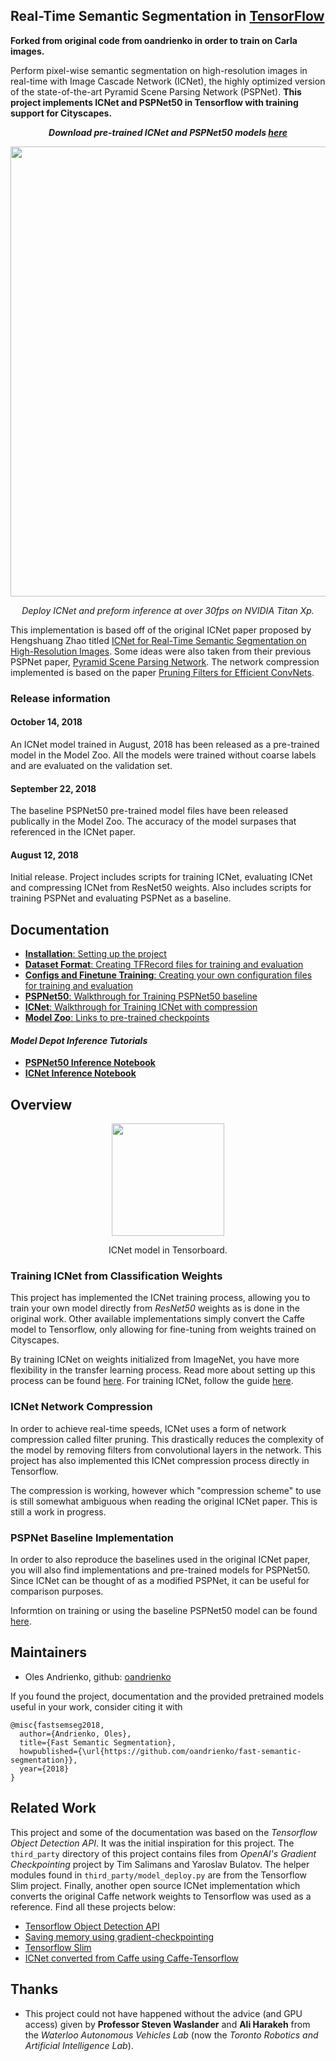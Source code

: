 ## Real-Time Semantic Segmentation in [TensorFlow](https://github.com/tensorflow/tensorflow)
**Forked from original code from oandrienko in order to train on Carla images.**

Perform pixel-wise semantic segmentation on high-resolution images in real-time with Image Cascade Network (ICNet), the highly optimized version of the state-of-the-art Pyramid Scene Parsing Network (PSPNet). **This project implements ICNet and PSPNet50 in Tensorflow with training support for Cityscapes.**

<p align = 'center'>
<b><i>Download pre-trained ICNet and PSPNet50 models <a href="docs/model_zoo.md">here</a></i></b>
</i>


<p align = 'center'>
<img src = 'docs/imgs/cityscapes_seq.gif' width = '720px'>
</p>

<p align = 'center'><i>
Deploy ICNet and preform inference at over 30fps on NVIDIA Titan Xp.
</i></p>

This implementation is based off of the original ICNet paper proposed by Hengshuang Zhao titled [ICNet for Real-Time Semantic Segmentation on High-Resolution Images](https://arxiv.org/abs/1704.08545). Some ideas were also taken from their previous PSPNet paper, [Pyramid Scene Parsing Network](https://arxiv.org/abs/1612.01105
). The network compression implemented is based on the paper [Pruning Filters for Efficient ConvNets](https://arxiv.org/abs/1608.08710
).

### Release information

#### October 14, 2018
An ICNet model trained in August, 2018 has been released as a pre-trained model in the Model Zoo. All the models were trained without coarse labels and are evaluated on the validation set.

#### September 22, 2018
The baseline PSPNet50 pre-trained model files have been released publically in the Model Zoo. The accuracy of the model surpases that referenced in the ICNet paper.

#### August 12, 2018
Initial release. Project includes scripts for training ICNet, evaluating ICNet and compressing ICNet from ResNet50 weights. Also includes scripts for training PSPNet and evaluating PSPNet as a baseline.

## Documentation

  * <a href='docs/installation.md'>**Installation**: Setting up the project</a><br>
  * <a href="docs/datasets.md">**Dataset Format**: Creating TFRecord files for training and evaluation</a><br>
  * <a href="docs/configs.md">**Configs and Finetune Training**: Creating your own configuration files for training and evaluation</a><br>
  * <a href="docs/pspnet.md">**PSPNet50**: Walkthrough for Training PSPNet50 baseline</a><br>
  * <a href="docs/icnet.md">**ICNet**: Walkthrough for Training ICNet with compression</a><br>
  * <a href="docs/model_zoo.md">**Model Zoo**: Links to pre-trained checkpoints</a><br>

#### *Model Depot Inference Tutorials*
  * <a href="https://modeldepot.io/oandrienko/pspnet50-for-urban-scene-understanding">**PSPNet50 Inference Notebook**</a><br>
  * <a href="https://modeldepot.io/oandrienko/icnet-for-fast-segmentation">**ICNet Inference Notebook**</a><br>

## Overview

<p align = 'center'>
<img src = 'docs/imgs/icnet_tensorboard.jpg' width='180x'>
</p>

<p align = 'center'>
ICNet model in Tensorboard.
</p>

### Training ICNet from Classification Weights

This project has implemented the ICNet training process, allowing you to train your own model directly from *ResNet50* weights as is done in the original work. Other available implementations simply convert the Caffe model to Tensorflow, only allowing for fine-tuning from weights trained on Cityscapes.

By training ICNet on weights initialized from ImageNet, you have more flexibility in the transfer learning process. Read more about setting up this process can be found <a href='docs/configs.md'>here</a>. For training ICNet, follow the guide <a href='docs/icnet.md'>here</a>.

### ICNet Network Compression

In order to achieve real-time speeds, ICNet uses a form of network compression called filter pruning. This drastically reduces the complexity of the model by removing filters from convolutional layers in the network. This project has also implemented this ICNet compression process directly in Tensorflow.

The compression is working, however which "compression scheme" to use is still somewhat ambiguous when reading the original ICNet paper. This is still a work in progress.

### PSPNet Baseline Implementation

In order to also reproduce the baselines used in the original ICNet paper, you will also find implementations and pre-trained models for PSPNet50. Since ICNet can be thought of as a modified PSPNet, it can be useful for comparison purposes.

Informtion on training or using the baseline PSPNet50 model can be found <a href='docs/pspnet.md'>here</a>.

## Maintainers
* Oles Andrienko, github: [oandrienko](https://github.com/oandrienko)

If you found the project, documentation and the provided pretrained models useful in your work, consider citing it with

```
@misc{fastsemseg2018,
  author={Andrienko, Oles},
  title={Fast Semantic Segmentation},
  howpublished={\url{https://github.com/oandrienko/fast-semantic-segmentation}},
  year={2018}
}
```


## Related Work

This project and some of the documentation was based on the *Tensorflow Object Detection API*. It was the initial inspiration for this project. The `third_party` directory of this project contains files from *OpenAI's Gradient Checkpointing* project by Tim Salimans and Yaroslav Bulatov. The helper modules found in `third_party/model_deploy.py` are from the Tensorflow Slim project. Finally, another open source ICNet implementation which converts the original Caffe network weights to Tensorflow was used as a reference. Find all these projects below:

* [Tensorflow Object Detection API](https://github.com/tensorflow/models/tree/master/research/object_detection)
* [Saving memory using gradient-checkpointing](https://github.com/openai/gradient-checkpointing)
* [Tensorflow Slim](https://github.com/tensorflow/models/tree/master/research/slim)
* [ICNet converted from Caffe using Caffe-Tensorflow](https://github.com/hellochick/ICNet-tensorflow)

## Thanks

* This project could not have happened without the advice (and GPU access) given by **Professor Steven Waslander** and **Ali Harakeh** from the *Waterloo Autonomous Vehicles Lab* (now the *Toronto Robotics and Artificial Intelligence Lab*).

